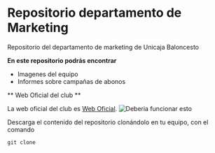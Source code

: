 # Repositorio departamento de Marketing
Repositorio del departamento de marketing de Unicaja Baloncesto

**En este repositorio podrás encontrar**
+ Imagenes del equipo
+ Informes sobre campañas de abonos


** Web Oficial del club **


La web oficial del club es [Web Oficial](https://www.unicajabaloncesto.com/).
![Deberia funcionar esto](https://www.unicajabaloncesto.com/Images/Web/logo.png)


Descarga el contenido del repositorio clonándolo en tu equipo, con el comando
```
git clone
```
